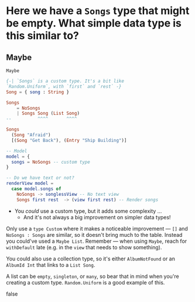<!-- Front of card ===========================================================

    Simple Card Data

    - Type:
        What's the answer?
        A simple `question->answer` card;
        we're asking the question: "what does this code do?", e.g:

        - A function with an output you have to guess.
        - A class with a method that you need to call.

    - Docs:
        http://tinyurl.com/anki-simple-card

    - Key:
        ★ Required
        ☆ Optional (recommended)
        ✎ Optional (notes, markdown)
        ⤷ Field Type

    - Notes:
        Where fields are auto-wrapped with an HTML tag, copy/paste the compiled
        data _within_ those tags in your Anki fields, otherwise you'll have
        formatting issues. For example:

            `★ Title` field:

            <h1>What happens is we type <code>Model</code> in the repl?</h1>
                -------------------------------------------------------
            xxxx                                                       xxxxx

        Compiled data is simple meant to speed up the card creation process —
        it's not meant to be viewed in the browser. Best viewed in a text editor (such as Visual Studio Code) to copy/paste your Anki field data.

========================================================================== -->


<!-- -------------------------------------------------------------------------
    ★ Title

    ⤷ `string` (auto wrapped with a `H1` tag)
-------------------------------------------------------------------------- -->
# Here we have a `Songs` type that might be empty. What simple data type is this similar to?


<!-- -------------------------------------------------------------------------
    ☆ Subtitle

    ⤷ `string` (auto wrapped with a `H2` tag)
-------------------------------------------------------------------------- -->
## Maybe


<!-- -------------------------------------------------------------------------
    ☆ Syntax (inline code)

    ⤷ `code string` (auto wrapped with <p><code> tag)
-------------------------------------------------------------------------- -->
`Maybe`


<!-- -------------------------------------------------------------------------
    ★ Sample (code block)

    ⤷ `pre block`

      | Requires `markdown` fenced code block;

      A markdown fenced code block that will compile to our highlighted
      code with Pandoc. What does this code do?
-------------------------------------------------------------------------- -->
```elm
{-| `Songs` is a custom type. It's a bit like
`Random.Uniform`, with `first` and `rest` -}
Song = { song : String }

Songs
    = NoSongs
    | Songs Song (List Song)
--          ^^^^       ^^^^

Songs
  (Song "Afraid")
  [(Song "Get Back"), (Entry "Ship Building")]

-- Model
model = {
  songs = NoSongs -- custom type
}
```



<!-- Back of card ======================================================== -->


<!-- -------------------------------------------------------------------------
    ★ Key point (code block)

    ⤷ `pre block`

      | Requires `markdown` fenced code block;

      A markdown fenced code block that will compile to our highlighted
      code with Pandoc. The output or answer to the above question.
-------------------------------------------------------------------------- -->
```elm
-- Do we have text or not?
renderView model =
  case model.songs of
    NoSongs -> songlessView -- No text view
    Songs first rest  -> (view first rest) -- Render songs
```


<!-- -------------------------------------------------------------------------
    ★ Key point notes

    ⤷ `rich html`
-------------------------------------------------------------------------- -->
- You _could_ use a custom type, but it adds some complexity ...
    - And it's not always a big improvement on simpler data types!

 Only use a `type Custom` where it makes a noticeable improvement — `[]` and `NoSongs : Songs` are similar, so it doesn't bring much to the table. Instead you could've used a `Maybe List`. Remember — when using `Maybe`, reach for `withDefault` late (e.g. in the `view` that needs to show something).

 You could also use a collection type, so it's either `AlbumNotFound` or an `AlbumId Int` that links to a `List Song`.

<!-- -------------------------------------------------------------------------
    ✎ Other notes

    ⤷ `rich html`
-------------------------------------------------------------------------- -->
A list can be `empty`, `singleton`, or `many`, so bear that in mind when you're creating a custom type. `Random.Uniform` is a good example of this.

<!-- -------------------------------------------------------------------------
    ✎ Markdown

    ⤷ `raw text`

      Do not add the compiled HTML to your card, rather, use the raw text
      Markdown fenced code block. This makes for easier editing of a card
      later on.

      Warning: may increase card file size
        @ https://github.com/badlydrawnrob/anki/issues/116
-------------------------------------------------------------------------- -->
false
